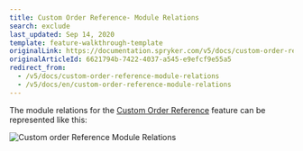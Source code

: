 ```yaml
---
title: Custom Order Reference- Module Relations
search: exclude
last_updated: Sep 14, 2020
template: feature-walkthrough-template
originalLink: https://documentation.spryker.com/v5/docs/custom-order-reference-module-relations
originalArticleId: 6621794b-7422-4037-a545-e9efcf9e55a5
redirect_from:
  - /v5/docs/custom-order-reference-module-relations
  - /v5/docs/en/custom-order-reference-module-relations
---
```


The module relations for the [Custom Order Reference](/docs/scos/user/features/{{page.version}}/order-management-feature-overview/custom-order-reference-overview.html) feature can be represented like this: 

![Custom order Reference Module Relations](https://confluence-connect.gliffy.net/embed/image/48319fea-1661-457f-9b4f-b8029dea8e70.png?utm_medium=live&utm_source=custom) 

